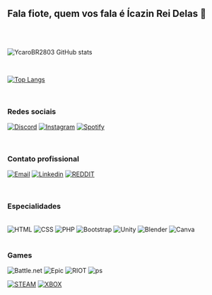 

## Fala fiote, quem vos fala é Ícazin Rei Delas 👑

<br>
<br>

![YcaroBR2803 GitHub stats](https://github-readme-stats.vercel.app/api?username=YcaroBR2803&show_icons=true&theme=dark)

<br>

[![Top Langs](https://github-readme-stats.vercel.app/api/top-langs/?username=YcaroBR2803)](https://github.com/YcaroBR2803/github-readme-stats)
 

<br>


### Redes sociais

[![Discord](https://img.shields.io/badge/Discord-7289DA?style=for-the-badge&logo=discord&logoColor=white)]()
[![Instagram](https://img.shields.io/badge/Instagram-E4405F?style=for-the-badge&logo=instagram&logoColor=white)](https://www.instagram.com/icaro_cochillo/)
[![Spotify](https://img.shields.io/badge/Spotify-1ED760?&style=for-the-badge&logo=spotify&logoColor=white)](https://open.spotify.com/user/3155gxrphdkfei3brqq4cywyahme)

<br>


### Contato profissional
[![Email](https://img.shields.io/badge/Gmail-D14836?style=for-the-badge&logo=gmail&logoColor=white)](https://mail.google.com/mail/u/0/#inbox?compose=GTvVlcRwQnppCMTRGpMCcvztqXqMLNlXZsdCTVPGNjfzfnnmSxXHpddBLhdZStwWVdKhPnFhmCwhL)
[![Linkedin](https://img.shields.io/badge/LinkedIn-0077B5?style=for-the-badge&logo=linkedin&logoColor=white)](https://www.linkedin.com/in/ícaro-fernandes-592b65264/)
[![REDDIT](https://img.shields.io/badge/Reddit-FF4500?style=for-the-badge&logo=reddit&logoColor=white)](https://www.reddit.com/user/Key-Map5186)


<br>

### Especialidades

<div style="display: inline_block"><br/> 

<img alt="HTML" src="https://img.shields.io/badge/HTML-239120?style=for-the-badge&logo=html5&logoColor=white" />
<img alt="CSS" src= "https://img.shields.io/badge/CSS-239120?&style=for-the-badge&logo=css3&logoColor=white">
<img alt="PHP" src= "https://img.shields.io/badge/PHP-777BB4?style=for-the-badge&logo=php&logoColor=white">
<img alt="Bootstrap" src= "https://img.shields.io/badge/Bootstrap-563D7C?style=for-the-badge&logo=bootstrap&logoColor=white">
<img alt="Unity" src= "https://img.shields.io/badge/Unity-100000?style=for-the-badge&logo=unity&logoColor=white">
<img alt="Blender" src= "https://img.shields.io/badge/blender-%23F5792A.svg?style=for-the-badge&logo=blender&logoColor=white">
<img alt="Canva" src= "https://img.shields.io/badge/Canva-%2300C4CC.svg?&style=for-the-badge&logo=Canva&logoColor=white">

</div>




<br>

### Games


<img alt="Battle.net" src="https://img.shields.io/badge/Battle.net-000?style=for-the-badge&logo=battle.net&logoColor=148EFF">
<img alt="Epic" src="https://img.shields.io/badge/Epic%20Games-313131?style=for-the-badge&logo=Epic%20Games&logoColor=white">
<img alt="RIOT" src="https://img.shields.io/badge/Riot_Games-D32936?style=for-the-badge&logo=riot-games&logoColor=white">
<img alt="ps" src="https://img.shields.io/badge/PlayStation-003791?style=for-the-badge&logo=playstation&logoColor=white">

[![STEAM](https://img.shields.io/badge/Steam-000000?style=for-the-badge&logo=steam&logoColor=white)](https://steamcommunity.com/profiles/76561199192793442/)
[![XBOX](https://img.shields.io/badge/Xbox-107C10?style=for-the-badge&logo=xbox&logoColor=white)](https://account.xbox.com/pt-BR/Profile?xr=mebarnav&csrf=HvPqkh01zMQVOP0P04zzZ3jcbckfgSCzj-AgQJdye_Rt8BTYysI-FnU2OrlrEo1-UKpALaLA0-_dliuJ3jaJYsqOxwE1&wa=wsignin1.0)







